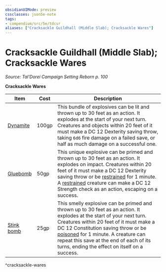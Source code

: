 ```yaml
---
obsidianUIMode: preview
cssclasses: json5e-note
tags:
- compendium/src/5e/tdcsr
aliases: ["Cracksackle Guildhall (Middle Slab); Cracksackle Wares"]
---
```

# Cracksackle Guildhall (Middle Slab); Cracksackle Wares
*Source: Tal'Dorei Campaign Setting Reborn p. 100* 

**Cracksackle Wares**

| Item | Cost | Description |
|------|------|-------------|
| [Dynamite](/3-Mechanics/CLI/items/dynamite-tdcsr.md) | 100gp | This bundle of explosives can be lit and thrown up to 30 feet as an action. It explodes at the start of your next turn. Creatures and objects within 20 feet of it must make a DC 12 Dexterity saving throw, taking `6d6` fire damage on a failed save, or half as much damage on a successful one. |
| [Gluebomb](/3-Mechanics/CLI/items/gluebomb-tdcsr.md) | 50gp | This unique explosive can be primed and thrown up to 30 feet as an action. It explodes on impact. Creatures within 20 feet of it must make a DC 12 Dexterity saving throw or be [restrained](/3-Mechanics/CLI/rules/conditions.md#restrained) for 1 minute. A [restrained](/3-Mechanics/CLI/rules/conditions.md#restrained) creature can make a DC 12 Strength check as an action, escaping on a success. |
| [Stink bomb](/3-Mechanics/CLI/items/stink-bomb-tdcsr.md) | 25gp | This smelly explosive can be primed and thrown up to 30 feet as an action. It explodes at the start of your next turn. Creatures within 20 feet of it must make a DC 12 Constitution saving throw or be [poisoned](/3-Mechanics/CLI/rules/conditions.md#poisoned) for 1 minute. A creature can repeat this save at the end of each of its turns, ending the effect on itself on a success. |
^cracksackle-wares
